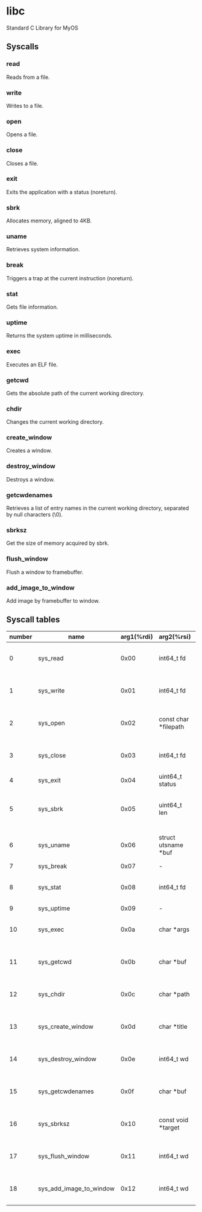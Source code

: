 # libc

Standard C Library for MyOS

## Syscalls

### read

Reads from a file.

### write

Writes to a file.

### open

Opens a file.

### close

Closes a file.

### exit

Exits the application with a status (noreturn).

### sbrk

Allocates memory, aligned to 4KB.

### uname

Retrieves system information.

### break

Triggers a trap at the current instruction (noreturn).

### stat

Gets file information.

### uptime

Returns the system uptime in milliseconds.

### exec

Executes an ELF file.

### getcwd

Gets the absolute path of the current working directory.

### chdir

Changes the current working directory.

### create_window

Creates a window.

### destroy_window

Destroys a window.

### getcwdenames

Retrieves a list of entry names in the current working directory, separated by null characters (\0).

### sbrksz

Get the size of memory acquired by sbrk.

### flush_window

Flush a window to framebuffer.

### add_image_to_window

Add image by framebuffer to window.

## Syscall tables

| number | name                    | arg1(%rdi) | arg2(%rsi)            | arg3(%rdx)           | arg4(%r10)            | arg5(%r8)            | arg6(%r9)             | ret(%rax)                                      |
| ------ | ----------------------- | ---------- | --------------------- | -------------------- | --------------------- | -------------------- | --------------------- | ---------------------------------------------- |
| 0      | sys_read                | 0x00       | int64_t fd            | void \*buf           | int buf_len           | -                    | -                     | int64_t (success: 0, error: -1)                |
| 1      | sys_write               | 0x01       | int64_t fd            | const char \*str     | int len               | -                    | -                     | int64_t (success: 0, error: -1)                |
| 2      | sys_open                | 0x02       | const char \*filepath | -                    | -                     | -                    | -                     | int64_t (success: fd, error: -1)               |
| 3      | sys_close               | 0x03       | int64_t fd            | -                    | -                     | -                    | -                     | int64_t (success: 0, error: -1)                |
| 4      | sys_exit                | 0x04       | uint64_t status       | -                    | -                     | -                    | -                     | void                                           |
| 5      | sys_sbrk                | 0x05       | uint64_t len          | -                    | -                     | -                    | -                     | void\* (success: pointer, error: null pointer) |
| 6      | sys_uname               | 0x06       | struct utsname \*buf  | -                    | -                     | -                    | -                     | int64_t (success: 0, error: -1)                |
| 7      | sys_break               | 0x07       | -                     | -                    | -                     | -                    | -                     | void                                           |
| 8      | sys_stat                | 0x08       | int64_t fd            | struct stat \*buf    | -                     | -                    | -                     | int64_t (success: 0, error: -1)                |
| 9      | sys_uptime              | 0x09       | -                     | -                    | -                     | -                    | -                     | uint64_t                                       |
| 10     | sys_exec                | 0x0a       | char \*args           | -                    | -                     | -                    | -                     | int64_t (success: 0, error: -1)                |
| 11     | sys_getcwd              | 0x0b       | char \*buf            | int buf_len          | -                     | -                    | -                     | int64_t (success: 0, error: -1)                |
| 12     | sys_chdir               | 0x0c       | char \*path           | -                    | -                     | -                    | -                     | int64_t (success: 0, error: -1)                |
| 13     | sys_create_window       | 0x0d       | char \*title          | uint64_t x_pos       | uint64_t y_pos        | uint64_t width       | uint64_t height       | int64_t (success: wd, error: -1)               |
| 14     | sys_destroy_window      | 0x0e       | int64_t wd            | -                    | -                     | -                    | -                     | int64_t (success: 0, error: -1)                |
| 15     | sys_getcwdenames        | 0x0f       | char \*buf            | int buf_len          | -                     | -                    | -                     | int64_t (success: 0, error: -1)                |
| 16     | sys_sbrksz              | 0x10       | const void \*target   | -                    | -                     | -                    | -                     | size_t (success: size, error: 0)               |
| 17     | sys_flush_window        | 0x11       | int64_t wd            | -                    | -                     | -                    | -                     | int64_t (success: 0, error: -1)                |
| 18     | sys_add_image_to_window | 0x12       | int64_t wd            | uint64_t image_width | uint64_t image height | uint8_t pixel_format | const char \*framebuf | int64_t (success: 0, error: -1)                |
